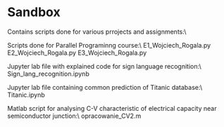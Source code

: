 # Sandbox 

Contains scripts done for various prrojects and assignments:\\

Scripts done for Parallel Programinng course:\\
E1_Wojciech_Rogala.py
E2_Wojciech_Rogala.py
E3_Wojciech_Rogala.py

Jupyter lab file with explained code for sign language recognition:\\
Sign_lang_recognition.ipynb

Jupyter lab file containing common prediction of Titanic database:\\
Titanic.ipynb

Matlab script for analysing C-V characteristic of electrical capacity near semiconductor junction:\\
opracowanie_CV2.m
